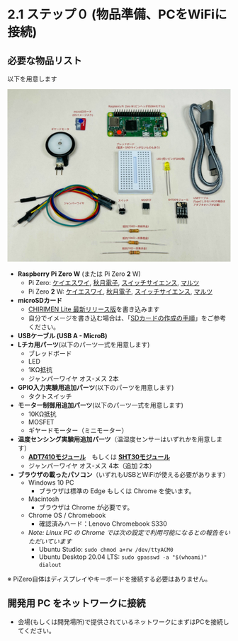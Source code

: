 # 2.1 ステップ０ (物品準備、PCをWiFiに接続)
## 必要な物品リスト

以下を用意します

![Parts Images](imgs/PartsList2.svg)

* **Raspberry Pi Zero W** (または Pi Zero **2** W)
  * Pi Zero: [ケイエスワイ](https://raspberry-pi.ksyic.com/main/index/pdp.id/406/pdp.open/406), [秋月電子](https://akizukidenshi.com/catalog/g/gM-12961/), [スイッチサイエンス](https://www.switch-science.com/catalog/3646/), [マルツ](https://www.marutsu.co.jp/pc/i/1320453/)
  * Pi Zero **2** W: [ケイエスワイ](https://raspberry-pi.ksyic.com/main/index/pdp.id/849/pdp.open/849), [秋月電子](https://akizukidenshi.com/catalog/g/g117398/), [スイッチサイエンス](https://www.switch-science.com/collections/raspberry-pi/products/7600), [マルツ](https://www.marutsu.co.jp/pc/i/2792770/)
* **microSDカード**
  * [CHIRIMEN Lite 最新リリース版](https://github.com/chirimen-oh/chirimen-lite/releases/latest)を書き込みます
  * 自分でイメージを書き込む場合は、「[SDカードの作成の手順](https://tutorial.chirimen.org/raspi/sdcard)」をご参考ください。
* **USBケーブル (USB A - MicroB)**
* **Lチカ用パーツ**(以下のパーツ一式を用意します)
  * ブレッドボード
  * LED
  * 1KΩ抵抗
  * ジャンパーワイヤ オス-メス 2本
* **GPIO入力実験用追加パーツ**(以下のパーツを用意します)
  * タクトスイッチ
* **モーター制御用追加パーツ**(以下のパーツ一式を用意します)
  * 10KΩ抵抗
  * MOSFET
  * ギヤードモーター（ミニモーター）
* **温度センシング実験用追加パーツ**（温湿度センサーはいずれかを用意します）
  * [**ADT7410モジュール**](https://akizukidenshi.com/catalog/g/gM-06675/)　もしくは [**SHT30モジュール**](https://www.amazon.co.jp/dp/B083NHJSL9/)
  * ジャンパーワイヤ オス-メス 4本（追加 2本）
* **ブラウザの載ったパソコン**（いずれもUSBとWiFiが使える必要があります）
  * Windows 10 PC
    * ブラウザは標準の Edge もしくは Chrome を使います。
  * Macintosh
    * ブラウザは Chrome が必要です。
  * Chrome OS / Chromebook
    * 確認済みハード：Lenovo Chromebook S330
  * *Note: Linux PC の Chrome では次の設定で利用可能になるとの報告をいただいています*
    * Ubuntu Studio: ```sudo chmod a+rw /dev/ttyACM0```
    * Ubuntu Desktop 20.04 LTS: ```sudo gpasswd -a "$(whoami)" dialout```

※ PiZero自体はディスプレイやキーボードを接続する必要はありません。

## 開発用 PC をネットワークに接続
* 会場(もしくは開発場所)で提供されているネットワークにまずはPCを接続してください。
